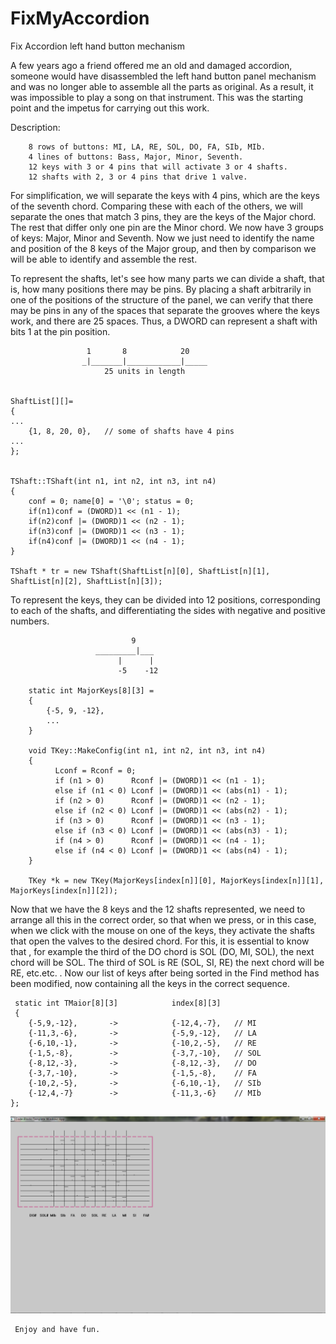 # FixMyAccordion
Fix Accordion left hand button mechanism

 
A few years ago a friend offered me an old and damaged accordion, someone
would have disassembled the left hand button panel mechanism
and  was no longer able to assemble all the parts as original.
As a result, it was impossible to play a song on that instrument.
This was the starting point and the impetus for carrying out this work.


Description:

        8 rows of buttons: MI, LA, RE, SOL, DO, FA, SIb, MIb.
        4 lines of buttons: Bass, Major, Minor, Seventh.
        12 keys with 3 or 4 pins that will activate 3 or 4 shafts.
        12 shafts with 2, 3 or 4 pins that drive 1 valve.
        
 For simplification, we will separate the keys with 4 pins, which are the keys of the seventh chord.
Comparing these with each of the others, we will separate the ones that match 3 pins, they are the keys 
of the Major chord. The rest that differ only one pin are the Minor chord.
We now have 3 groups of keys: Major, Minor and Seventh.
Now we just need to identify the name and position of the 8 keys of the Major group, and then by comparison
we will be able to identify and assemble the rest.

To represent the shafts, let's see how many parts we can divide a shaft, that is, how many positions there 
may be pins.
By placing a shaft arbitrarily in one of the positions of the structure of the panel, we can verify that 
there may be pins in any of the spaces that separate the grooves where the keys work, and there are 25 
spaces. Thus, a DWORD can represent a shaft with bits 1 at the pin position.
    
                     1       8            20
                    _|_______|____________|_____
                         25 units in length
    
    
    ShaftList[][]=
    {
    ...
        {1, 8, 20, 0},   // some of shafts have 4 pins
    ...    
    };


    TShaft::TShaft(int n1, int n2, int n3, int n4)
    {
        conf = 0; name[0] = '\0'; status = 0;
        if(n1)conf = (DWORD)1 << (n1 - 1);
        if(n2)conf |= (DWORD)1 << (n2 - 1);
        if(n3)conf |= (DWORD)1 << (n3 - 1);
        if(n4)conf |= (DWORD)1 << (n4 - 1);
    }

    TShaft * tr = new TShaft(ShaftList[n][0], ShaftList[n][1], ShaftList[n][2], ShaftList[n][3]); 

To represent the keys, they can be divided into 12 positions, corresponding to each of the shafts, 
and differentiating the sides with negative and positive numbers.


                               9
                       _________|___
                            |      |
                            -5    -12
                            
        static int MajorKeys[8][3] =
        {
            {-5, 9, -12},
            ...
        }

        void TKey::MakeConfig(int n1, int n2, int n3, int n4)
        {
              Lconf = Rconf = 0;
              if (n1 > 0)      Rconf |= (DWORD)1 << (n1 - 1);
              else if (n1 < 0) Lconf |= (DWORD)1 << (abs(n1) - 1);
              if (n2 > 0)      Rconf |= (DWORD)1 << (n2 - 1);
              else if (n2 < 0) Lconf |= (DWORD)1 << (abs(n2) - 1);
              if (n3 > 0)      Rconf |= (DWORD)1 << (n3 - 1);
              else if (n3 < 0) Lconf |= (DWORD)1 << (abs(n3) - 1);
              if (n4 > 0)      Rconf |= (DWORD)1 << (n4 - 1);
              else if (n4 < 0) Lconf |= (DWORD)1 << (abs(n4) - 1);
        }

        TKey *k = new TKey(MajorKeys[index[n]][0], MajorKeys[index[n]][1], MajorKeys[index[n]][2]);
 


Now that we have the 8 keys and the 12 shafts represented, we need to arrange all this in the correct order, 
so that when we press, or in this case, when we click with the mouse on one of the keys, they activate the 
shafts that open the valves to the desired chord.
For this, it is essential to know that <The third note of a chord is the first of the next chord>, for example 
the third of the DO chord is SOL (DO, MI, SOL), the next chord will be SOL. The third of SOL is RE (SOL, SI, RE)
the next chord will be RE, etc.etc. .
Now our list of keys after being sorted in the Find method has been modified, now containing all the keys in 
the correct sequence.
    
    
           
     static int TMaior[8][3]            index[8][3]
     {
        {-5,9,-12},       ->            {-12,4,-7},   // MI
        {-11,3,-6},       ->            {-5,9,-12},   // LA
        {-6,10,-1},       ->            {-10,2,-5},   // RE
        {-1,5,-8},        ->            {-3,7,-10},   // SOL
        {-8,12,-3},       ->            {-8,12,-3},   // DO
        {-3,7,-10},       ->            {-1,5,-8},    // FA
        {-10,2,-5},       ->            {-6,10,-1},   // SIb
        {-12,4,-7}        ->            {-11,3,-6}    // MIb
    };


![Screenshot](LeftHandMechanism.png)
 
     Enjoy and have fun.
